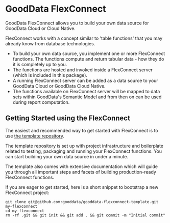 # GoodData FlexConnect

GoodData FlexConnect allows you to build your own data source for GoodData Cloud or Cloud Native.

FlexConnect works with a concept similar to 'table functions' that you may already know
from database technologies.

-  To build your own data source, you implement one or more FlexConnect functions. The
   functions compute and return tabular data - how they do it is completely up to you.
-  The functions are hosted and invoked inside a FlexConnect server (which is included in this package).
-  A running FlexConnect server can be added as a data source to your GoodData Cloud or GoodData Cloud Native.
-  The functions available on FlexConnect server will be mapped to data sets within GoodData's Semantic Model
   and from then on can be used during report computation.


## Getting Started using the FlexConnect

The easiest and recommended way to get started with FlexConnect is to use [the template repository](https://github.com/gooddata/gooddata-flexconnect-template).

The template repository is set up with project infrastructure and boilerplate related to testing, packaging and
running your FlexConnect functions. You can start building your own data source in under a minute.

The template also comes with extensive documentation which will guide you through all important steps and facets
of building production-ready FlexConnect functions.

If you are eager to get started, here is a short snippet to bootstrap a new FlexConnect project:

```shell
git clone git@github.com:gooddata/gooddata-flexconnect-template.git my-flexconnect
cd my-flexconnect
rm -rf .git && git init && git add . && git commit -m "Initial commit"
```
